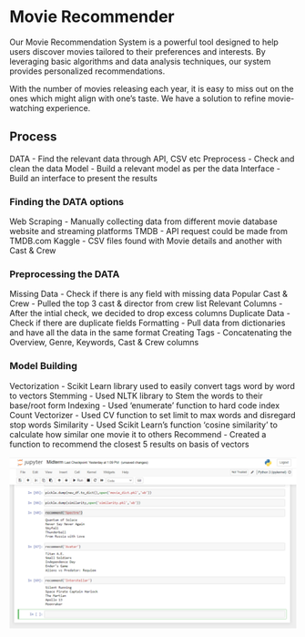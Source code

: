 # Movie Recommender
Our Movie Recommendation System is a powerful tool designed to help users discover movies tailored to their preferences and interests. By leveraging basic algorithms and data analysis techniques, our system provides personalized recommendations.

With the number of movies releasing each year, it is easy to miss out on the ones which might align with one’s taste. We have a solution to refine movie-watching experience.

## Process
DATA - Find the relevant data through API, CSV etc
Preprocess - Check and clean the data
Model - Build a relevant model as per the data
Interface - Build an interface to present the results

### Finding the DATA options
Web Scraping - Manually collecting data from different movie database website and streaming platforms
TMDB - API request could be made from TMDB.com
Kaggle - CSV files found with Movie details and another with Cast & Crew

### Preprocessing the DATA
Missing Data - Check if there is any field with missing data
Popular Cast & Crew - Pulled the top 3 cast & director from crew list
Relevant Columns - After the intial check, we decided to drop excess columns 
Duplicate Data - Check if there are duplicate fields
Formatting - Pull data from dictionaries and have all the data in the same format
Creating Tags - Concatenating the Overview, Genre, Keywords, Cast & Crew columns

### Model Building
Vectorization - Scikit Learn library used to easily convert tags word by word to vectors
Stemming - Used NLTK library to Stem the words to their base/root form 
Indexing - Used ‘enumerate’ function to hard code index 
Count Vectorizer - Used CV function to set limit to max words and disregard stop words
Similarity - Used Scikit Learn’s function ‘cosine similarity’ to calculate how similar one movie it to others
Recommend - Created a function to recommend the closest 5 results on basis of vectors

![Jupyter notebook](https://github.com/wase3m/Mid-Term_Project/blob/main/photos/Midterm1.png)

